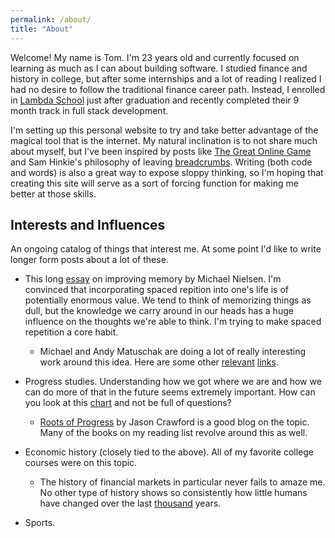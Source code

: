 ```yaml
---
permalink: /about/
title: "About"
---
```


Welcome! My name is Tom. I'm 23 years old and currently focused on learning as much as I can about building software. I studied finance and history in college, but after some internships and a lot of reading I realized I had no desire to follow the traditional finance career path. Instead, I enrolled in [Lambda School](https://lambdaschool.com/) just after graduation and recently completed their 9 month track in full stack development. 

I'm setting up this personal website to try and take better advantage of the magical tool that is the internet. My natural inclination is to not share much about myself, but I've been inspired by posts like [The Great Online Game](https://www.notboring.co/p/the-great-online-game) and Sam Hinkie's philosophy of leaving [breadcrumbs](https://www.stitcher.com/show/invest-like-the-best/episode/sam-hinkie-find-your-people-invest-like-the-best-ep-204-80161177). Writing (both code and words) is also a great way to expose sloppy thinking, so I'm hoping that creating this site will serve as a sort of forcing function for making me better at those skills. 

## Interests and Influences

An ongoing catalog of things that interest me. At some point I'd like to write longer form posts about a lot of these. 

- This long [essay](http://augmentingcognition.com/ltm.html) on improving memory by Michael Nielsen. I'm convinced that incorporating spaced repition into one's life is of potentially enormous value. We tend to think of memorizing things as dull, but the knowledge we carry around in our heads has a huge influence on the thoughts we're able to think. I'm trying to make spaced repetition a core habit.
    - Michael and Andy Matuschak are doing a lot of really interesting work around this idea. Here are some other [relevant](https://andymatuschak.org/books/) [links](https://numinous.productions/ttft/).

    <!-- - Related is the idea of feedback loops in learning.  -->

- Progress studies. Understanding how we got where we are and how we can do more of that in the future seems extremely important. How can you look at this [chart](https://ourworldindata.org/grapher/world-gdp-over-the-last-two-millennia) and not be full of questions?
    - [Roots of Progress](https://rootsofprogress.org/) by Jason Crawford is a good blog on the topic. Many of the books on my reading list revolve around this as well. 

- Economic history (closely tied to the above). All of my favorite college courses were on this topic. 
    - The history of financial markets in particular never fails to amaze me. No other type of history shows so consistently how little humans have changed over the last [thousand](https://twitter.com/jposhaughnessy/status/1079801917755346944) years.

- Sports.








